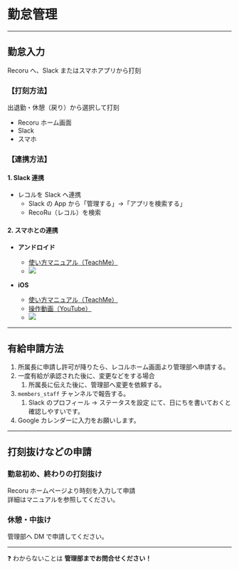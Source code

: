 # 勤怠管理

---

## 勤怠入力

Recoru へ、Slack またはスマホアプリから打刻

### 【打刻方法】

出退勤・休憩（戻り）から選択して打刻

- Recoru ホーム画面  
- Slack  
- スマホ  

### 【連携方法】

#### 1. Slack 連携

- レコルを Slack へ連携  
  - Slack の App から「管理する」→「アプリを検索する」  
  - RecoRu（レコル）を検索  

#### 2. スマホとの連携

- **アンドロイド**  
  - [使い方マニュアル（TeachMe）](https://teachme.jp/28863/manuals/2643706)  
  - ![](https://lh7-us.googleusercontent.com/LddU1dGYUD1YaPOo1ZWF4i0lxLU4a3TMcLv1XmoWr__xe6sSuE2Kc4rvULBWDF9a3ZGmv8JTGdLDzxtbdCZi0oThmMEa5WF6gQCX1xffBYpmt2X5TgdDNwWTpR2UNIy6ed4j_QUoDG732Jh4gCOmeaPo=s2048)

- **iOS**  
  - [使い方マニュアル（TeachMe）](https://teachme.jp/28863/manuals/2323333)  
  - [操作動画（YouTube）](https://www.youtube.com/watch?v=Lv2gcnSGDIw)  
  - ![](https://lh7-us.googleusercontent.com/d51tbI1yYLjuTPdTcI-BO8kFue6Xq3xqTgnLqysmD_E8CW0rzFaG7DvE2Kc3WaLGfE-0vnvXzbMkEPKgNJye81LoWy9LxuESfwJv1Cyl_wWpqh4SgrjL2txrANvXDj_g8CId9H5L4VKZv9693MbbtXtD=s2048)

---

## 有給申請方法

1. 所属長に申請し許可が降りたら、レコルホーム画面より管理部へ申請する。  
2. 一度有給が承認された後に、変更などをする場合
   1. 所属長に伝えた後に、管理部へ変更を依頼する。  
3. `members_staff` チャンネルで報告する。  
   1. Slack のプロフィール → ステータスを設定 にて、日にちを書いておくと確認しやすいです。  
4. Google カレンダーに入力をお願いします。  

---

## 打刻抜けなどの申請

### 勤怠初め、終わりの打刻抜け

Recoru ホームページより時刻を入力して申請  
詳細はマニュアルを参照してください。

### 休憩・中抜け

管理部へ DM で申請してください。

---

❓ わからないことは **管理部までお問合せください！**
